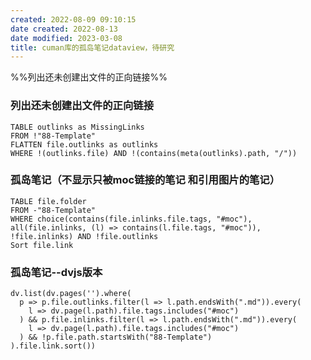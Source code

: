 ```yaml
---
created: 2022-08-09 09:10:15
date created: 2022-08-13
date modified: 2023-03-08
title: cuman库的孤岛笔记dataview，待研究
---
```


%%列出还未创建出文件的正向链接%%

### 列出还未创建出文件的正向链接

```dataview1
TABLE outlinks as MissingLinks
FROM !"88-Template"
FLATTEN file.outlinks as outlinks
WHERE !(outlinks.file) AND !(contains(meta(outlinks).path, "/"))

```

### 孤岛笔记（不显示只被moc链接的笔记 和引用图片的笔记）

```dataview1
TABLE file.folder
FROM -"88-Template"
WHERE choice(contains(file.inlinks.file.tags, "#moc"), all(file.inlinks, (l) => contains(l.file.tags, "#moc")), !file.inlinks) AND !file.outlinks
Sort file.link
```

### 孤岛笔记--dvjs版本

```dataviewjs1
dv.list(dv.pages('').where(
  p => p.file.outlinks.filter(l => l.path.endsWith(".md")).every(
    l => dv.page(l.path).file.tags.includes("#moc")
  ) && p.file.inlinks.filter(l => l.path.endsWith(".md")).every(
    l => dv.page(l.path).file.tags.includes("#moc")
  ) && !p.file.path.startsWith("88-Template")
).file.link.sort())

```
